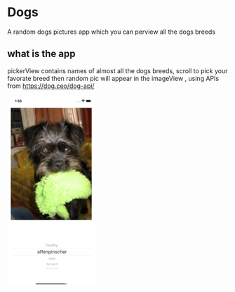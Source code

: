 # Dogs
A random dogs pictures app which you can perview all the dogs breeds

## what is the app
pickerView contains names of almost all the dogs breeds, scroll to pick your favorate breed then
random pic will appear in the imageView , using APIs from https://dog.ceo/dog-api/


<img src= "images/Start.png" width="200" >
